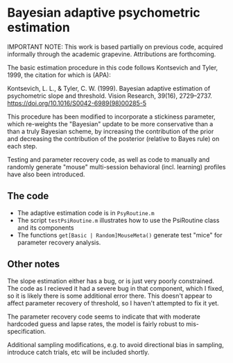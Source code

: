 # Bayesian adaptive psychometric estimation #

IMPORTANT NOTE:
This work is based partially on previous code, acquired informally through the academic grapevine. Attributions are forthcoming.

The basic estimation procedure in this code follows Kontsevich and Tyler, 1999, the citation for which is (APA):

Kontsevich, L. L., & Tyler, C. W. (1999). Bayesian adaptive estimation of psychometric slope and threshold. Vision Research, 39(16), 2729–2737. https://doi.org/10.1016/S0042-6989(98)00285-5

This procedure has been modified to incorporate a stickiness parameter, which re-weights the "Bayesian" update to be more conservative than a than a truly Bayesian scheme, by increasing the contribution of the prior and decreasing the contribution of the posterior (relative to Bayes rule) on each step.

Testing and parameter recovery code, as well as code to manually and randomly generate "mouse" multi-session behavioral (incl. learning) profiles have also been introduced.

## The code ##

- The adaptive estimation code is in `PsyRoutine.m`
- The script `testPsiRoutine.m` illustrates how to use the PsiRoutine class and its components
- The functions `get[Basic | Random]MouseMeta()` generate test "mice" for parameter recovery analysis.

## Other notes ##
The slope estimation either has a bug, or is just very poorly constrained. The code as I recieved it had a severe bug in that component, which I fixed, so it is likely there is some additional error there. This doesn't appear to affect parameter recovery of threshold, so I haven't attempted to fix it yet.

The parameter recovery code seems to indicate that with moderate hardcoded guess and lapse rates, the model is fairly robust to mis-specification.

Additional sampling modifications, e.g. to avoid directional bias in sampling, introduce catch trials, etc will be included shortly.
